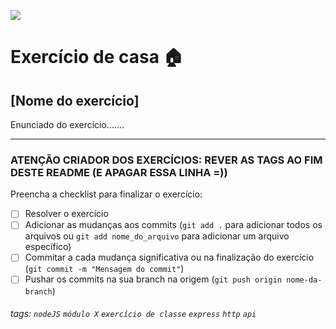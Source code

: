 ![](https://i.imgur.com/xG74tOh.png)

# Exercício de casa 🏠

## [Nome do exercício]

Enunciado do exercício.......

---

### ATENÇÃO CRIADOR DOS EXERCÍCIOS: REVER AS TAGS AO FIM DESTE README (E APAGAR ESSA LINHA =))

Preencha a checklist para finalizar o exercício:

- [ ] Resolver o exercício
- [ ] Adicionar as mudanças aos commits (`git add .` para adicionar todos os arquivos ou `git add nome_do_arquivo` para adicionar um arquivo específico)
- [ ] Commitar a cada mudança significativa ou na finalização do exercício (`git commit -m "Mensagem do commit"`)
- [ ] Pushar os commits na sua branch na origem (`git push origin nome-da-branch`)

###### tags: `nodeJS` `módulo X` `exercício de classe` `express` `http` `api`
